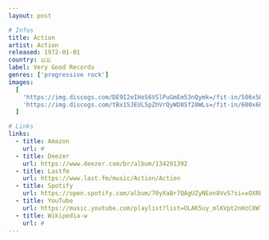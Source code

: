 ```yaml
---
layout: post

# Infos
title: Action
artist: Action
released: 1972-01-01
country: 🇩🇪
label: Very Good Records
genres: ['progressive rock']
images:
  [
    'https://img.discogs.com/DE9I2eIHoS6VSlPuGmEm53nQymk=/fit-in/506x506/filters:strip_icc():format(jpeg):mode_rgb():quality(90)/discogs-images/R-1848647-1247606937.jpeg.jpg',
    'https://img.discogs.com/tBx1SJEUL5pZhVrQyWD8Sf28WLs=/fit-in/600x607/filters:strip_icc():format(jpeg):mode_rgb():quality(90)/discogs-images/R-1848647-1574102231-2975.jpeg.jpg',
  ]

# Links
links:
  - title: Amazon
    url: #
  - title: Deezer
    url: https://www.deezer.com/br/album/134201392
  - title: Lastfm
    url: https://www.last.fm/music/Action/Action
  - title: Spotify
    url: https://open.spotify.com/album/70yXaBr7QAgUZyNEon8VvS?si=xOXRB-vnS82VDgqsvC651Q
  - title: YouTube
    url: https://music.youtube.com/playlist?list=OLAK5uy_mlKVpt2nHzC8W7ZRTD4ucRIBTElfmgF-c
  - title: Wikipedia-w
    url: #
---
```

